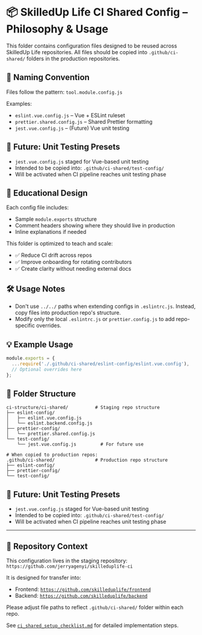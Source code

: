 # 📦 SkilledUp Life CI Shared Config – Philosophy & Usage

This folder contains configuration files designed to be reused across SkilledUp Life repositories. All files should be copied into `.github/ci-shared/` folders in the production repositories.

## 📐 Naming Convention

Files follow the pattern: `tool.module.config.js`

Examples:
- `eslint.vue.config.js` – Vue + ESLint ruleset
- `prettier.shared.config.js` – Shared Prettier formatting
- `jest.vue.config.js` – (Future) Vue unit testing

## 🧪 Future: Unit Testing Presets

- `jest.vue.config.js` staged for Vue-based unit testing
- Intended to be copied into: `.github/ci-shared/test-config/`
- Will be activated when CI pipeline reaches unit testing phase

## 🧠 Educational Design

Each config file includes:
- Sample `module.exports` structure
- Comment headers showing where they should live in production
- Inline explanations if needed

This folder is optimized to teach and scale:
- ✅ Reduce CI drift across repos
- ✅ Improve onboarding for rotating contributors
- ✅ Create clarity without needing external docs

## 🛠 Usage Notes

- Don't use `../../` paths when extending configs in `.eslintrc.js`. Instead, copy files into production repo's structure.
- Modify only the local `.eslintrc.js` or `prettier.config.js` to add repo-specific overrides.

## 💡 Example Usage

```js
module.exports = {
  ...require('./.github/ci-shared/eslint-config/eslint.vue.config'),
  // Optional overrides here
};
```

## 📁 Folder Structure

```
ci-structure/ci-shared/          # Staging repo structure
├── eslint-config/
│   ├── eslint.vue.config.js
│   └── eslint.backend.config.js
├── prettier-config/
│   └── prettier.shared.config.js
└── test-config/
    └── jest.vue.config.js         # For future use

# When copied to production repos:
.github/ci-shared/               # Production repo structure
├── eslint-config/
├── prettier-config/
└── test-config/
```

## 🧪 Future: Unit Testing Presets

- `jest.vue.config.js` staged for Vue-based unit testing
- Intended to be copied into: `.github/ci-shared/test-config/`
- Will be activated when CI pipeline reaches unit testing phase

---

## 🚧 Repository Context

This configuration lives in the staging repository:
`https://github.com/jerryagenyi/skilleduplife-ci`

It is designed for transfer into:

- Frontend: [`https://github.com/skilleduplife/frontend`](https://github.com/skilleduplife/frontend)
- Backend: [`https://github.com/skilleduplife/backend`](https://github.com/skilleduplife/backend)

Please adjust file paths to reflect `.github/ci-shared/` folder within each repo.

See [`ci_shared_setup_checklist.md`](./ci_shared_setup_checklist.md) for detailed implementation steps. 